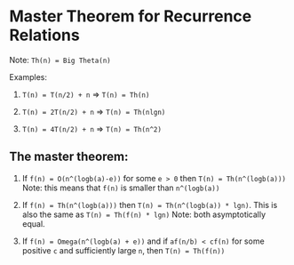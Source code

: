 # Master Theorem for Recurrence Relations

Note: `Th(n) = Big Theta(n)`

Examples:
1. `T(n) = T(n/2) + n` => `T(n) = Th(n)`

2. `T(n) = 2T(n/2) + n` => `T(n) = Th(nlgn)`

3. `T(n) = 4T(n/2) + n` => `T(n) = Th(n^2)`


## The master theorem:

1. If `f(n) = O(n^(logb(a)-e))` for some `e > 0` then `T(n) = Th(n^(logb(a)))`
Note: this means that `f(n)` is smaller than `n^(logb(a))`

2. If `f(n) = Th(n^(logb(a)))` then `T(n) = Th(n^(logb(a)) * lgn)`.  This is also the same as `T(n) = Th(f(n) * lgn)`
Note: both asymptotically equal.

3. If `f(n) = Omega(n^(logb(a) + e))` and if `af(n/b) < cf(n)` for some positive `c` and sufficiently large `n`, then `T(n) = Th(f(n))`


